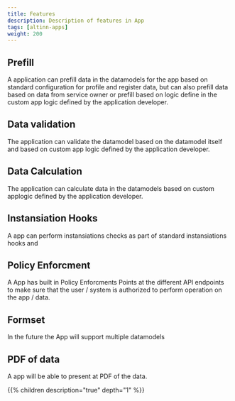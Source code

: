 ```yaml
---
title: Features
description: Description of features in App
tags: [altinn-apps]
weight: 200
---
```



## Prefill
A application can prefill data in the datamodels for the app based on standard configuration for profile and register data, 
but can also prefill data based on data from service owner or prefill based on logic define in the custom app logic defined
by the application developer.

## Data validation
The application can validate the datamodel based on the datamodel itself and based on custom app logic 
defined by the application developer.

## Data Calculation
The application can calculate data in the datamodels based on custom applogic defined by the application developer.

## Instansiation Hooks
A app can perform instansiations checks as part of standard instansiations hooks and 


## Policy Enforcment
A App has built in Policy Enforcments Points at the different API endpoints to make sure that the user / system is authorized to perform operation on the app / data.


## Formset
In the future the App will support multiple datamodels


## PDF of data
A app will be able to present at PDF of the data. 






{{% children description="true" depth="1" %}}
